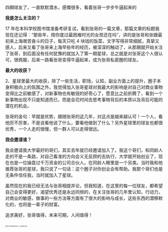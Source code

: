 四期球友了，一直默默潜水，感慨很多，看着张哥一步步牛逼起来的

**我是怎么关注的？**

17 年在本科学校图书馆准备考研复试，看到张哥的一篇文章，那篇文章的标题我现在还记得：“那些年，陪你度过最困难时光的女孩还在吗”，讲的是张哥和张嫂最初来上海艰苦奋斗的日子，每天只吃 4 块钱的饭菜，文字写得非常细腻，真挚又感人，后来又看了张哥来上海早些年的经历，被深深的触动了，从那期就开始关注了张哥，到后面没有任何犹豫的就加入了第一期星球，总之就是对张哥这个人很认可，很佩服，后来一路看张哥变得牛逼起来，成为张哥私密圈的球友。

**最大的收获？**

2、星球里最大的收获，除了一些生活，职场，认知，副业方面上的提升，圈子本身积极向上的氛围之外，我觉得加入张哥星球对我最大的影响是对自己对商业事物变得比之前敏感了，对新事物也有敏锐的好奇心了，愿意比之前折腾了，看到一个新事物出现不只是知道而已，而是会花时间去思考事物背后的本质以及背后可能的潜在的机会。

张哥的金句：早就是优势，跟随张哥的这几年，对这点是越来越认可！一个人，看他厉不厉害，不是说看他说了什么，要看他做到了什么？另外星球里的球友也都很优秀，一个人走的很慢，但一群人可以走得很远。

**我会邀请谁？**

我会邀请我大学最好的哥们，其实去年就已经邀请加入了。我这个哥们，和同龄人走的不是一条路，对自己看准的方向会义无反顾的去执行，大学就开始创业了，现在也是一位操盘过千万资金的公司合伙人。在同龄人眼里是一个另类。当时我和他推荐张哥的星球，我只说了一句话：这个圈子对你创业会有帮助。我那个哥们也是无条件信任我，当时就加入了星球。

虽然现在的我已经无法与张哥相提并论，但我知道，在这里的每一位球友，都希望自己会变得更好，渴望优秀还是永远同频的，在关注张哥的几年里认知，行动力，对商业的敏感，做事的一些方法等方面有了很大的影响与成长，这些东西的潜移默化的，也将是一辈子的财富。

追求美好，张哥值得，未来可期，人间值得！



<img src="https://cdn.jsdelivr.net/gh/rongweihe/ImageHost01/stormzhangnb.png" alt="stormzhangnb.png" style="zoom:30%;" />

<img src="https://cdn.jsdelivr.net/gh/rongweihe/ImageHost01/zgnb.png" alt="zgnb.png" style="zoom:30%;" />

